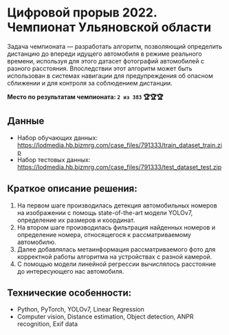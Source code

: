# Цифровой прорыв 2022. Чемпионат Ульяновской области
Задача чемпионата — разработать алгоритм, позволяющий определить дистанцию до впереди идущего автомобиля в режиме реального времени, используя для этого датасет фотографий автомобилей с разного расстояния. Впоследствии этот алгоритм может быть использован в системах навигации для предупреждения об опасном сближении и для контроля за соблюдением дистанции.

**Место по результатам чемпионата: `2 из 383` 🏆🏆🏆**

## Данные
* Набор обучающих данных: https://lodmedia.hb.bizmrg.com/case_files/791333/train_dataset_train.zip
* Набор тестовых данных: https://lodmedia.hb.bizmrg.com/case_files/791333/test_dataset_test.zip

## Краткое описание решения:
1. На первом шаге производилась детекция автомобильных номеров на изображении c помощь state-of-the-art модели YOLOv7, определение их размеров и координат.
2. На втором шаге производилась фильтрация найденных номеров и определение номера, относящегося к рассматриваемому автомобилю.
3. Далее добавлялась метаинформация рассматриваемого фото для корректной работы алгоритма на устройствах с разной камерой.
4. С помощью модели линейной регрессии вычислялось расстояние до интересующего нас автомобиля.

## Технические особенности:
* Python, PyTorch, YOLOv7, Linear Regression
* Computer vision, Distance estimation, Object detection, ANPR recognition, Exif data

